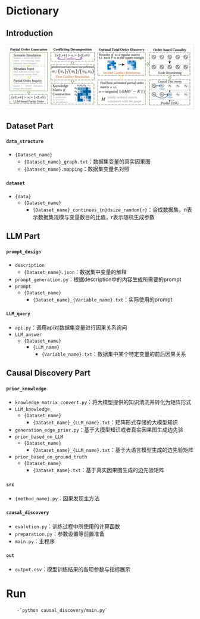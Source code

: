# Dictionary
## Introduction
![figure.](images/framework.PNG)




## Dataset Part
#### `data_structure`
- `{Dataset_name}`
    - `{Dataset_name}_graph.txt`：数据集变量的真实因果图
    - `{Dataset_name}.mapping`：数据集变量名对照
####  `dataset`
- `{data}`
    - `{Dataset_name}`
        - `{Dataset_name}_continues_{n}dsize_random{r}`：合成数据集，n表示数据集规模与变量数目的比值，r表示随机生成参数

## LLM Part

#### `prompt_design`
-   `description`
    -   `{Dataset_name}.json`：数据集中变量的解释
-   `prompt_generation.py`：根据description中的内容生成所需要的prompt
-   `prompt`
    -   `{Dataset_name}`
        -   `{Dataset_name}_{Variable_name}.txt`：实际使用的prompt
#### `LLM_query`
-   `api.py`：调用api对数据集变量进行因果关系询问
-   `LLM_answer`
    -   `{Dataset_name}`
        -   `{LLM_name}`
            -   `{Variable_name}.txt`：数据集中某个特定变量的前后因果关系

## Causal Discovery Part

####   `prior_knowledge`
-   `knowledge_matrix_convert.py`：将大模型提供的知识清洗并转化为矩阵形式
-   `LLM_knowledge`
    -   `{Dataset_name}`
        -   `{Dataset_name}_{LLM_name}.txt`：矩阵形式存储的大模型知识
-   `generation_edge_prior.py`：基于大模型知识或者真实因果图生成边先验
-   `prior_based_on_LLM`
    -   `{Dataset_name}`
        -   `{Dataset_name}_{LLM_name}.txt`：基于大语言模型生成的边先验矩阵
-   `prior_based_on_ground_truth`
    -   `{Dataset_name}`
        -   `{Dataset_name}.txt`：基于真实因果图生成的边先验矩阵
####   `src`
-   `{method_name}.py`：因果发现主方法
####   `causal_discovery`
-   `evalution.py`：训练过程中所使用的计算函数
-   `preparation.py`：参数设置等前置准备
-   `main.py`：主程序
####   `out`
-   `output.csv`：模型训练结果的各项参数与指标展示
 
# Run
        -`python causal_discovery/main.py`
